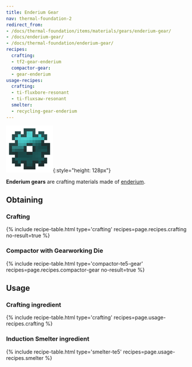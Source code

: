 ```yaml
---
title: Enderium Gear
nav: thermal-foundation-2
redirect_from:
- /docs/thermal-foundation/items/materials/gears/enderium-gear/
- /docs/enderium-gear/
- /docs/thermal-foundation/enderium-gear/
recipes:
  crafting:
  - tf2-gear-enderium
  compactor-gear:
  - gear-enderium
usage-recipes:
  crafting:
  - ti-fluxbore-resonant
  - ti-fluxsaw-resonant
  smelter:
  - recycling-gear-enderium
---
```


![Enderium gear](/assets/images/thermal-foundation-2/gear-enderium.png){:style="height: 128px"}


**Enderium gears** are crafting materials made of
[enderium](/docs/thermal-foundation-2/enderium-ingot/).


Obtaining
---------

### Crafting
{% include recipe-table.html type='crafting' recipes=page.recipes.crafting no-result=true %}

### Compactor with Gearworking Die
{% include recipe-table.html type='compactor-te5-gear' recipes=page.recipes.compactor-gear no-result=true %}


Usage
-----

### Crafting ingredient
{% include recipe-table.html type='crafting' recipes=page.usage-recipes.crafting %}

### Induction Smelter ingredient
{% include recipe-table.html type='smelter-te5' recipes=page.usage-recipes.smelter %}
